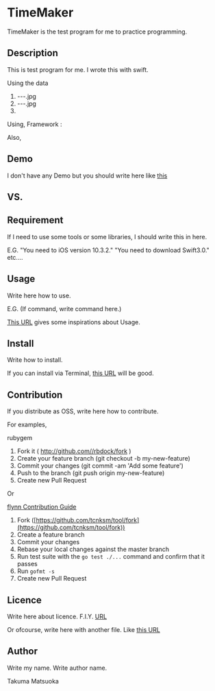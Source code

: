 # TimeMaker

TimeMaker is the test program for me to practice programming.

## Description

This is test program for me.
I wrote this with swift.

Using the data
1. ---.jpg
2. ---.jpg
3. 

Using,
Framework : 

Also,


## Demo

I don't have any Demo but you should write here like [this](http://qiita.com/takuya-ki/items/13e445096752b8181de7)

## VS. 


## Requirement

 If I need to use some tools or some libraries, I should write this in here.
 
 E.G.
 "You need to iOS version 10.3.2."
 "You need to download Swift3.0."
 etc....
 
## Usage

Write here how to use.

E.G.
(If command, write command here.)

[This URL](https://github.com/motemen/ghq) gives some inspirations about Usage.

## Install

Write how to install.

If you can install via Terminal, [this URL](https://github.com/expressjs/express) will be good.


## Contribution

If you distribute as OSS, write here how to contribute.

For examples, 

rubygem
1. Fork it ( http://github.com//rbdock/fork )
2. Create your feature branch (git checkout -b my-new-feature)
3. Commit your changes (git commit -am 'Add some feature')
4. Push to the branch (git push origin my-new-feature)
5. Create new Pull Request

Or

[flynn Contribution Guide](https://flynn.io/docs/contributing)
1. Fork ([https://github.com/tcnksm/tool/fork](https://github.com/tcnksm/tool/fork))
2. Create a feature branch
3. Commit your changes
4. Rebase your local changes against the master branch
5. Run test suite with the `go test ./...` command and confirm that it passes
6. Run `gofmt -s`
7. Create new Pull Request

## Licence

Write here about licence.
F.I.Y. [URL](http://qiita.com/tadsan/items/99d816e78ca429093b75)

Or ofcourse, write here with another file.
Like [this URL](https://github.com/peco/peco/blob/master/LICENSE)

## Author

Write my name.
Write author name.

Takuma Matsuoka
